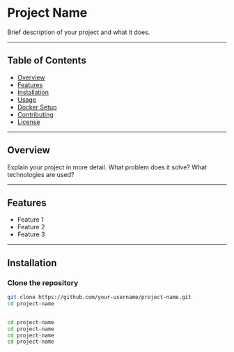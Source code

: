 # Project Name

Brief description of your project and what it does.

---

## Table of Contents

- [Overview](#overview)
- [Features](#features)
- [Installation](#installation)
- [Usage](#usage)
- [Docker Setup](#docker-setup)
- [Contributing](#contributing)
- [License](#license)

---

## Overview

Explain your project in more detail. What problem does it solve? What technologies are used?

---

## Features

- Feature 1
- Feature 2
- Feature 3

---

## Installation

### Clone the repository
```bash
git clone https://github.com/your-username/project-name.git
cd project-name


cd project-name
cd project-name
cd project-name
cd project-name
